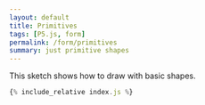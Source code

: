 ```yaml
---
layout: default
title: Primitives
tags: [P5.js, form]
permalink: /form/primitives
summary: just primitive shapes
---
```


This sketch shows how to draw with basic shapes.

<!-- more -->

<div id="sketch"></div>

```js
{% include_relative index.js %}
```

<script type="text/javascript" src="{{site.baseurl}}/assets/js/p5.min.js"></script>
<script type="text/javascript" src="{{site.baseurl}}/{{ page.path | replace:'.md','.js' }}"></script>